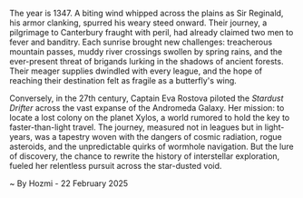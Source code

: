 
The year is 1347.  A biting wind whipped across the plains as Sir Reginald, his armor clanking, spurred his weary steed onward.  Their journey, a pilgrimage to Canterbury fraught with peril, had already claimed two men to fever and banditry.  Each sunrise brought new challenges: treacherous mountain passes, muddy river crossings swollen by spring rains, and the ever-present threat of brigands lurking in the shadows of ancient forests.  Their meager supplies dwindled with every league, and the hope of reaching their destination felt as fragile as a butterfly's wing.

Conversely, in the 27th century, Captain Eva Rostova piloted the *Stardust Drifter* across the vast expanse of the Andromeda Galaxy.  Her mission: to locate a lost colony on the planet Xylos, a world rumored to hold the key to faster-than-light travel.  The journey, measured not in leagues but in light-years, was a tapestry woven with the dangers of cosmic radiation, rogue asteroids, and the unpredictable quirks of wormhole navigation.  But the lure of discovery, the chance to rewrite the history of interstellar exploration, fueled her relentless pursuit across the star-dusted void.

~ By Hozmi - 22 February 2025
